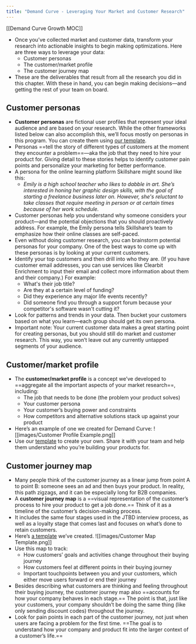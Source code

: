 ```yaml
---
title: "Demand Curve - Leveraging Your Market and Customer Research"
---
```

[[Demand Curve Growth MOC]]

- Once you’ve collected market and customer data, transform your research into actionable insights to begin making optimizations. Here are three ways to leverage your data: 
	-   Customer personas
	-   The customer/market profile
	-   The customer journey map
- These are the deliverables that result from all the research you did in this chapter. With these in hand, you can begin making decisions—and getting the rest of your team on board.

## Customer personas
- **Customer personas** are fictional user profiles that represent your ideal audience and are based on your research. While the other frameworks listed below can also accomplish this, we’ll focus mostly on personas in this program. You can create them using [our template](https://docs.google.com/presentation/d/16zR3KDi1CVFxvBgDuz21EKlvYKkSiYgLTkiXinqMXMw/edit?usp=sharing).
- Personas ==tell the story of different types of customers at the moment they encounter a problem==—aka the job that they need to hire your product for. Giving detail to these stories helps to identify customer pain points and personalize your marketing for better performance.
- A persona for the online learning platform Skillshare might sound like this:
	- _Emily is a high school teacher who likes to dabble in art. She’s interested in honing her graphic design skills, with the goal of starting a freelance business later on. However, she's reluctant to take classes that require meeting in person or at certain times because of her work schedule._
- Customer personas help you understand why someone considers your product—and the potential objections that you should proactively address. For example, the Emily persona tells Skillshare’s team to emphasize how their online classes are self-paced.
- Even without doing customer research, you can brainstorm potential personas for your company. One of the best ways to come up with these personas is by looking at your current customers.
- Identify your top customers and then drill into who they are. (If you have customer email addresses, you can use services like Clearbit Enrichment to input their email and collect more information about them and their company.) For example:
	- What's their job title? 
	-  Are they at a certain level of funding? 
	-  Did they experience any major life events recently?
	- Did someone find you through a support forum because your competitor's software wasn't cutting it?
- Look for patterns and trends in your data. Then bucket your customers based on what you learn—each group should get its own persona.
- Important note: Your current customer data makes a great starting point for creating personas, but you should still do market and customer research. This way, you won’t leave out any currently untapped segments of your audience.

## Customer/market profile
- The **customer/market profile** is a concept we’ve developed to ==aggregate all the important aspects of your market research==, including:
	-   The job that needs to be done (the problem your product solves)
	-   Your customer persona
	-   Your customer’s buying power and constraints
	-   How competitors and alternative solutions stack up against your product
- Here’s an example of one we created for Demand Curve:
![[images/Customer Profile Example.png]]
- Use our [template](https://docs.google.com/document/d/1RXw5kErctxRhrK4q5p0Wm1mUAH-2dYSg1ieMTaVtocM/edit?usp=sharing) to create your own. Share it with your team and help them understand who you’re building your products for.

## Customer journey map
- Many people think of the customer journey as a linear jump from point A to point B: someone sees an ad and then buys your product. In reality, this path zigzags, and it can be especially long for B2B companies. 
- A **customer journey map** is a ==visual representation of the customer’s process to hire your product to get a job done.== Think of it as a timeline of the customer’s decision-making process.
- It includes the same four stages used in the JTBD interview process, as well as a loyalty stage that comes last and focuses on what’s done to retain customers.
- Here’s [a template](https://docs.google.com/spreadsheets/d/1O8eEGWE5XWtLNdz4t2JxIRjMlYCU9XdXu8lrYK4EOa4/edit?usp=sharing) we’ve created.
![[images/Customer Map Template.png]]
- Use this map to track:
	-  How customers’ goals and activities change throughout their buying journey
	-  How customers feel at different points in their buying journey
	- Important touchpoints between you and your customers, which either move users forward or end their journey
- Besides describing what customers are thinking and feeling throughout their buying journey, the customer journey map also ==accounts for how your company behaves in each stage.== The point is that, just like your customers, your company shouldn’t be doing the same thing (like only sending discount codes) throughout the journey.
- Look for pain points in each part of the customer journey, not just when users are facing a problem for the first time. ==The goal is to understand how your company and product fit into the larger context of a customer’s life.==
